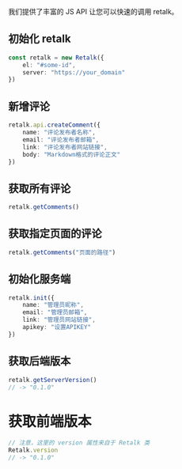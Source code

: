 我们提供了丰富的 JS API 让您可以快速的调用 retalk。

## 初始化 retalk

```typescript
const retalk = new Retalk({
    el: "#some-id",
    server: "https://your_domain"
})
```

## 新增评论

```typescript
retalk.api.createComment({
    name: "评论发布者名称",
    email: "评论发布者邮箱",
    link: "评论发布者网站链接",
    body: "Markdown格式的评论正文"
})
```

## 获取所有评论

```typescript
retalk.getComments()
```

## 获取指定页面的评论

```typescript
retalk.getComments("页面的路径")
```

## 初始化服务端

```typescript
retalk.init({
    name: "管理员昵称",
    email: "管理员邮箱",
    link: "管理员网站链接",
    apikey: "设置APIKEY"
})
```

## 获取后端版本

```typescript
retalk.getServerVersion()
// -> "0.1.0"
```

# 获取前端版本

```typescript
// 注意，这里的 version 属性来自于 Retalk 类
Retalk.version
// -> "0.1.0"
```
